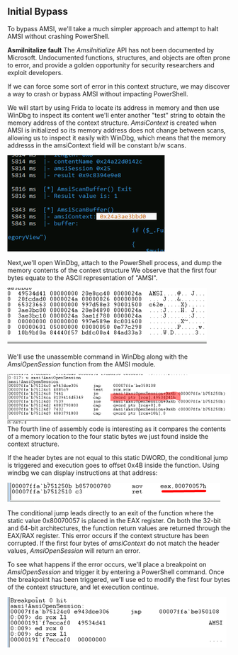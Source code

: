 ## Initial Bypass
To bypass AMSI, we'll take a much simpler approach and attempt to halt AMSI without crashing PowerShell.

**AsmiInitalize fault**
The _AmsiInitialize_ API has not been documented by Microsoft.
Undocumented functions, structures, and objects are often prone to error, and provide a golden opportunity for security researchers and exploit developers.

If we can force some sort of error in this context structure, we may discover a way to crash or bypass AMSI without impacting PowerShell.

We will start by using Frida to locate its address in memory and then use WinDbg to inspect its content
we'll enter another "test" string to obtain the memory address of the context structure.
_AmsiContext_ is created when AMSI is initialized so its memory address does not change between scans, allowing us to inspect it easily with WinDbg, which means that the memory addresss in the amsiContext field will be constant b/w scans.

![](../../../Screenshots/amsi-cont.png)

Next,we'll open WinDbg, attach to the PowerShell process, and dump the memory contents of the context structure
We observe that the first four bytes equate to the ASCII representation of "AMSI".

![](../../../Screenshots/dc-amsicon.png)

We'll use the unassemble command in WinDbg along with the _AmsiOpenSession_ function from the AMSI module.

![](../../../Screenshots/cmp-amsi.png)
The fourth line of assembly code is interesting as it compares the contents of a memory location to the four static bytes we just found inside the context structure.

If the header bytes are not equal to this static DWORD, the conditional jump is triggered and execution goes to offset 0x4B inside the function.
Using windbg we can display instructions at that address:

![](../../../Screenshots/head-amsi-dbg.png)

The conditional jump leads directly to an exit of the function where the static value 0x80070057 is placed in the EAX register.
On both the 32-bit and 64-bit architectures, the function return values are returned through the EAX/RAX register.
This error occurs if the context structure has been corrupted. If the first four bytes of _amsiContext_ do not match the header values, _AmsiOpenSession_ will return an error.

To see what happens if the error occurs, we'll place a breakpoint on _AmsiOpenSession_ and trigger it by entering a PowerShell command.
Once the breakpoint has been triggered, we'll use ed to modify the first four bytes of the context structure, and let execution continue.

![](../../../Screenshots/ed-ch.png)

